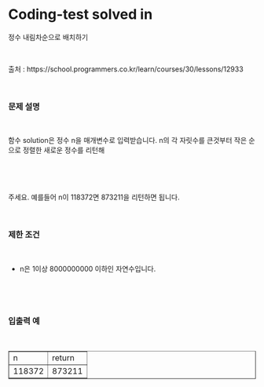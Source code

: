 # Coding-test solved in 
정수 내림차순으로 배치하기

<p data-ke-size="size16">&nbsp;</p>
출처 : https://school.programmers.co.kr/learn/courses/30/lessons/12933
<p data-ke-size="size16">&nbsp;</p>
<h3 id="%EB%AC%B-%EC%A-%-C%--%EC%--%A-%EB%AA%--" data-ke-size="size23"><b>문제 설명</b></h3>
<p data-ke-size="size16">&nbsp;</p>
<p data-ke-size="size16">함수&nbsp;solution은&nbsp;정수&nbsp;n을&nbsp;매개변수로&nbsp;입력받습니다.&nbsp;n의&nbsp;각&nbsp;자릿수를&nbsp;큰것부터&nbsp;작은&nbsp;순으로&nbsp;정렬한&nbsp;새로운&nbsp;정수를&nbsp;리턴해</p>
<p data-ke-size="size16">&nbsp;</p>
<p data-ke-size="size16">&nbsp;</p>
<p data-ke-size="size16">주세요.&nbsp;예를들어&nbsp;n이&nbsp;118372면&nbsp;873211을&nbsp;리턴하면&nbsp;됩니다.</p>
<p data-ke-size="size16">&nbsp;</p>
<h3 id="%EB%AC%B-%EC%A-%-C%--%EC%--%A-%EB%AA%--" data-ke-size="size23"><b>제한 조건</b></h3>
<p data-ke-size="size16">&nbsp;</p>
<ul style="list-style-type: disc;" data-ke-list-type="disc">
<li>n은&nbsp;1이상&nbsp;8000000000&nbsp;이하인&nbsp;자연수입니다.</li>
</ul>
<p data-ke-size="size16">&nbsp;</p>
<p data-ke-size="size16">&nbsp;</p>
<h3 id="%EB%AC%B-%EC%A-%-C%--%EC%--%A-%EB%AA%--" data-ke-size="size23"><b>입출력 예</b></h3>
<p data-ke-size="size16">&nbsp;</p>
<table style="border-collapse: collapse; width: 100%;" border="1" data-ke-align="alignLeft" data-ke-style="style12">
<tbody>
<tr>
<td style="width: 50%;">n</td>
<td style="width: 50%;">return</td>
</tr>
<tr>
<td style="width: 50%;">118372</td>
<td style="width: 50%;">873211</td>
</tr>
</tbody>
</table>
<p data-ke-size="size16">&nbsp;</p>
<p data-ke-size="size16">&nbsp;</p>

